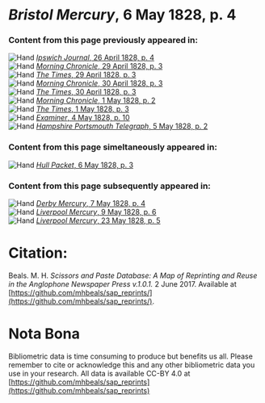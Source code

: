 # *Bristol Mercury*, 6 May 1828, p. 4  
  
### Content from this page previously appeared in:  
![Hand](http://scissorsandpaste.net/wp-content/uploads/2017/06/smallhandpointer.png) [*Ipswich Journal*, 26 April 1828, p. 4](https://mhbeals.github.io/sap_html/Ipswich-Journal/Ipswich-Journal-26-April-1828-p-4)  
![Hand](http://scissorsandpaste.net/wp-content/uploads/2017/06/smallhandpointer.png) [*Morning Chronicle*, 29 April 1828, p. 3](https://mhbeals.github.io/sap_html/Morning-Chronicle/Morning-Chronicle-29-April-1828-p-3)  
![Hand](http://scissorsandpaste.net/wp-content/uploads/2017/06/smallhandpointer.png) [*The Times*, 29 April 1828, p. 3](https://mhbeals.github.io/sap_html/The-Times/The-Times-29-April-1828-p-3)  
![Hand](http://scissorsandpaste.net/wp-content/uploads/2017/06/smallhandpointer.png) [*Morning Chronicle*, 30 April 1828, p. 3](https://mhbeals.github.io/sap_html/Morning-Chronicle/Morning-Chronicle-30-April-1828-p-3)  
![Hand](http://scissorsandpaste.net/wp-content/uploads/2017/06/smallhandpointer.png) [*The Times*, 30 April 1828, p. 3](https://mhbeals.github.io/sap_html/The-Times/The-Times-30-April-1828-p-3)  
![Hand](http://scissorsandpaste.net/wp-content/uploads/2017/06/smallhandpointer.png) [*Morning Chronicle*, 1 May 1828, p. 2](https://mhbeals.github.io/sap_html/Morning-Chronicle/Morning-Chronicle-1-May-1828-p-2)  
![Hand](http://scissorsandpaste.net/wp-content/uploads/2017/06/smallhandpointer.png) [*The Times*, 1 May 1828, p. 3](https://mhbeals.github.io/sap_html/The-Times/The-Times-1-May-1828-p-3)  
![Hand](http://scissorsandpaste.net/wp-content/uploads/2017/06/smallhandpointer.png) [*Examiner*, 4 May 1828, p. 10](https://mhbeals.github.io/sap_html/Examiner/Examiner-4-May-1828-p-10)  
![Hand](http://scissorsandpaste.net/wp-content/uploads/2017/06/smallhandpointer.png) [*Hampshire Portsmouth Telegraph*, 5 May 1828, p. 2](https://mhbeals.github.io/sap_html/Hampshire-Portsmouth-Telegraph/Hampshire-Portsmouth-Telegraph-5-May-1828-p-2)  
  
### Content from this page simeltaneously appeared in:  
![Hand](http://scissorsandpaste.net/wp-content/uploads/2017/06/smallhandpointer.png) [*Hull Packet*, 6 May 1828, p. 3](https://mhbeals.github.io/sap_html/Hull-Packet/Hull-Packet-6-May-1828-p-3)  
  
### Content from this page subsequently appeared in:  
![Hand](http://scissorsandpaste.net/wp-content/uploads/2017/06/smallhandpointer.png) [*Derby Mercury*, 7 May 1828, p. 4](https://mhbeals.github.io/sap_html/Derby-Mercury/Derby-Mercury-7-May-1828-p-4)  
![Hand](http://scissorsandpaste.net/wp-content/uploads/2017/06/smallhandpointer.png) [*Liverpool Mercury*, 9 May 1828, p. 6](https://mhbeals.github.io/sap_html/Liverpool-Mercury/Liverpool-Mercury-9-May-1828-p-6)  
![Hand](http://scissorsandpaste.net/wp-content/uploads/2017/06/smallhandpointer.png) [*Liverpool Mercury*, 23 May 1828, p. 5](https://mhbeals.github.io/sap_html/Liverpool-Mercury/Liverpool-Mercury-23-May-1828-p-5)  


# Citation: 

Beals. M. H. *Scissors and Paste Database: A Map of Reprinting and Reuse in the Anglophone Newspaper Press v.1.0.1.* 2 June 2017. Available at [https://github.com/mhbeals/sap_reprints/](https://github.com/mhbeals/sap_reprints/). 

# Nota Bona

Bibliometric data is time consuming to produce but benefits us all. Please remember to cite or acknowledge this and any other bibliometric data you use in your research. All data is available CC-BY 4.0 at [https://github.com/mhbeals/sap_reprints](https://github.com/mhbeals/sap_reprints)